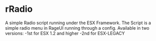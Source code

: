 # rRadio
A simple Radio script running under the ESX Framework.
The Script is a simple radio menu in RageUI running through a config.
Available in two versions: 
-1st for ESX 1.2 and higher
-2nd for ESX-LEGACY
